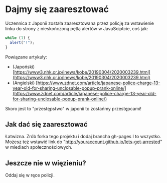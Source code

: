 # Dajmy się zaaresztować
Uczennica z Japonii została zaaresztowana przez policję za wstawienie linku do strony z nieskończoną pętlą alertów w JavaSciptcie, coś jak:

```js
while (1) {
  alert("!");
}
```

Powiązane artykuły:
- (Japoński) [https://www3.nhk.or.jp/lnews/kobe/20190304/2020003239.html](https://www3.nhk.or.jp/lnews/kobe/20190304/2020003239.html)
- (Angielski) [https://www.zdnet.com/article/japanese-police-charge-13-year-old-for-sharing-unclosable-popup-prank-online/](https://www.zdnet.com/article/japanese-police-charge-13-year-old-for-sharing-unclosable-popup-prank-online/)

Skoro jest to "przestępstwo" w japonii to zostańmy przestępcami!

## Jak dać się zaaresztować

Łatwizna. Zrób forka tego projektu i dodaj brancha gh-pages I to wszystko. Możesz też wstawić link do "http://youraccount.github.io/lets-get-arrested" w miediach społecznościowych.

## Jeszcze nie w więzieniu?

Oddaj się w ręce policji.